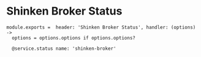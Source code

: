 
# Shinken Broker Status

    module.exports =  header: 'Shinken Broker Status', handler: (options) ->
      options = options.options if options.options?

      @service.status name: 'shinken-broker'
